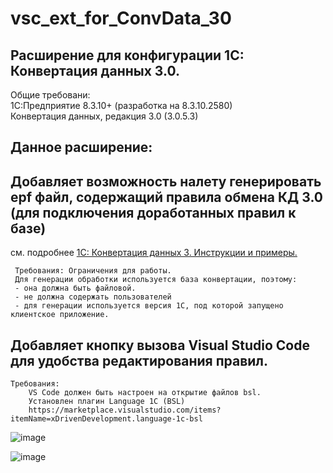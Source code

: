# vsc_ext_for_ConvData_30

## Расширение для конфигурации 1С: Конвертация данных 3.0.  

Общие требовани:  
    1С:Предприятие 8.3.10+ (разработка на 8.3.10.2580)  
    Конвертация данных, редакция 3.0 (3.0.5.3)

## Данное расширение:  

## Добавляет возможность налету генерировать epf файл, содержащий правила обмена КД 3.0 (для подключения доработанных правил к базе)  
см. подробнее [1С: Конвертация данных 3. Инструкции и примеры.](https://infostart.ru/public/695523 "Заголовок ссылки")

	 Требования: Ограничения для работы.
	 Для генерации обработки используется база конвертации, поэтому:
	 - она должна быть файловой.
	 - не должна содержать пользователей
	 - для генерации используется версия 1С, под которой запущено клиентское приложение.

## Добавляет кнопку вызова Visual Studio Code для удобства редактирования правил.

    Требования:
        VS Code должен быть настроен на открытие файлов bsl.  
        Установлен плагин Language 1C (BSL)  
        https://marketplace.visualstudio.com/items?itemName=xDrivenDevelopment.language-1c-bsl


![image](https://user-images.githubusercontent.com/18395787/48768558-63665580-ecca-11e8-9784-5a52c8dd50cd.png)

![image](https://user-images.githubusercontent.com/18395787/48768641-a4f70080-ecca-11e8-8caf-633f0fcf443b.png)
